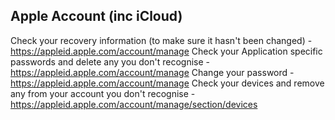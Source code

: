 ## Apple Account (inc iCloud)

Check your recovery information (to make sure it hasn't been changed) - 
   https://appleid.apple.com/account/manage
Check your Application specific passwords and delete any you don't recognise - 
   https://appleid.apple.com/account/manage
Change your password -
   https://appleid.apple.com/account/manage
Check your devices and remove any from your account you don't recognise - 
   https://appleid.apple.com/account/manage/section/devices
